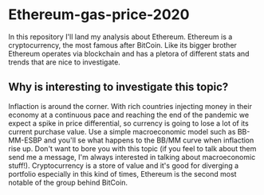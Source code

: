 # Ethereum-gas-price-2020

In this repository I'll land my analysis about Ethereum. 
Ethereum is a cryptocurrency, the most famous after BitCoin. Like its bigger brother Ethereum operates via blockchain and has a pletora of different stats and trends that are nice to investigate.

## Why is interesting to investigate this topic?

Inflaction is around the corner. With rich countries injecting money in their economy at a continuous pace and reaching the end of the pandemic we expect a spike in price differential, so currency is going to lose a lot of its current purchase value. Use a simple macroeconomic model such as BB-MM-ESBP and you'll se what happens to the BB/MM curve when inflaction rise up. Don't want to bore you with this topic (if you feel to talk about them send me a message, I'm always interested in talking about macroeconomic stuff!).
Cryptocurrency is a store of value and it's good for diverging a portfolio especially in this kind of times, Ethereum is the second most notable of the group behind BitCoin.
